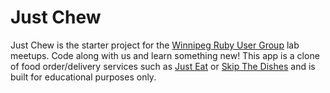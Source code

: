 # Just Chew

Just Chew is the starter project for the [Winnipeg Ruby User Group](http://winnipegrb.org/) lab meetups. Code along with us and learn something new! This app is a clone of food order/delivery services such as [Just Eat](https://www.just-eat.ca/) or [Skip The Dishes](https://www.skipthedishes.com/) and is built for educational purposes only.
